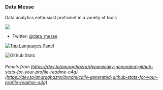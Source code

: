 ### Data Messe

Data analytics enthusiast proficient in a variety of tools

![](https://github-profile-summary-cards.vercel.app/api/cards/profile-details?username=datamesse&theme=vue)

* Twitter: [@data_messe](https://twitter.com/data_messe/)

[![Top Languages Panel](https://github-readme-stats.vercel.app/api/top-langs/?username=datamesse&theme=tokyonight)](https://github.com/datamesse/github-readme-stats)

![Github Stats](https://github-readme-stats.vercel.app/api?username=datamesse&theme=tokyonight)

###### Panels from [https://dev.to/anuraghazra/dynamically-generated-github-stats-for-your-profile-readme-o4g](https://dev.to/anuraghazra/dynamically-generated-github-stats-for-your-profile-readme-o4g)


